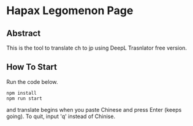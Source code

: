 # Hapax Legomenon Page

## Abstract
This is the tool to translate ch to jp using DeepL Trasnlator free version.

## How To Start
Run the code below.
```
npm install
npm run start
```
and translate begins when you paste Chinese and press Enter (keeps going).
To quit, input 'q' instead of Chinise.
